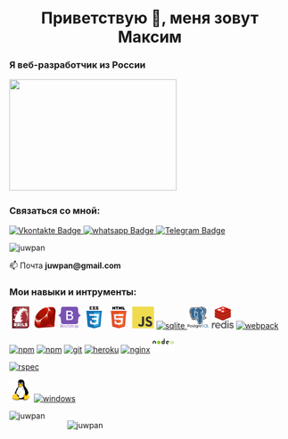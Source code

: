 <h1 align="center">Приветствую 👋, меня зовут Максим </h1>
<h3 align="left">Я веб-разработчик из России</h3>

<div id="header" align="left">
  <img src="https://media1.giphy.com/media/f6hnhHkks8bk4jwjh3/giphy.gif" width="300" height="200" />
</div>

<div id="badges" align="left">
  <h3>Связаться со мной:</h3>
  <a href="https://vk.com/id45360483">
    <img src="https://img.shields.io/badge/Vkontakte-blue?logo=vk&logoColor=white&style=for-the-badge"
      alt="Vkontakte Badge" />
  </a>
  <a href="https://wa.me/+79658414034">
    <img src="https://img.shields.io/badge/WhatsApp-brightgreen?logo=WhatsApp&logoColor=white&style=for-the-badge"
      alt="whatsapp Badge" />
  </a>
  <a href="https://t.me/Juwpan">
    <img src="https://img.shields.io/badge/Telegram-2bb8c4?logo=telegram&logoColor=white&style=for-the-badge"
      alt="Telegram Badge" />
  </a>
</div>
<p align="left"> <img src="https://komarev.com/ghpvc/?username=juwpan&label=Profile%20views&color=0e75b6&style=flat"
    alt="juwpan" /> </p>

<p align="left"> 📫 Почта <b>juwpan@gmail.com</b></p>

<h3 align="left">Мои навыки и интрументы:</h3>

<p align="left">
  <a href="https://rubyonrails.org" target="_blank" rel="noreferrer"> <img
      src="https://raw.githubusercontent.com/devicons/devicon/master/icons/rails/rails-original-wordmark.svg"
      alt="rails" width="40" height="40" /></a>
  <a href="https://www.ruby-lang.org/en/" target="_blank" rel="noreferrer"> <img
      src="https://raw.githubusercontent.com/devicons/devicon/master/icons/ruby/ruby-original.svg" alt="ruby" width="40"
      height="40" /></a>
  <a href="https://getbootstrap.com" target="_blank" rel="noreferrer">
    <img src="https://raw.githubusercontent.com/devicons/devicon/master/icons/bootstrap/bootstrap-plain-wordmark.svg"
      alt="bootstrap" width="40" height="40" /></a>
  <a href="https://www.w3schools.com/css/" target="_blank" rel="noreferrer">
    <img src="https://raw.githubusercontent.com/devicons/devicon/master/icons/css3/css3-original-wordmark.svg"
      alt="css3" width="40" height="40" /></a>
  <a href="https://www.w3.org/html/" target="_blank" rel="noreferrer">
    <img src="https://raw.githubusercontent.com/devicons/devicon/master/icons/html5/html5-original-wordmark.svg"
      alt="html5" width="40" height="40" /></a>
  <a href="https://developer.mozilla.org/en-US/docs/Web/JavaScript" target="_blank" rel="noreferrer">
    <img src="https://raw.githubusercontent.com/devicons/devicon/master/icons/javascript/javascript-original.svg"
      alt="javascript" width="40" height="40" /></a>
  <a href="https://www.sqlite.org/" target="_blank" rel="noreferrer"> <img
      src="https://www.vectorlogo.zone/logos/sqlite/sqlite-icon.svg" alt="sqlite" width="40" height="40" /> </a>
  <a href="https://www.postgresql.org" target="_blank" rel="noreferrer"> <img
      src="https://raw.githubusercontent.com/devicons/devicon/master/icons/postgresql/postgresql-original-wordmark.svg"
      alt="postgresql" width="40" height="40" /></a>
  <a href="https://redis.io" target="_blank" rel="noreferrer"> <img
      src="https://raw.githubusercontent.com/devicons/devicon/master/icons/redis/redis-original-wordmark.svg"
      alt="redis" width="40" height="40" /></a>
  <a href="https://webpack.js.org" target="_blank" rel="noreferrer"> <img
      src="https://upload.wikimedia.org/wikipedia/commons/thumb/9/94/Webpack.svg/206px-Webpack.svg.png" alt="webpack" width="90" height="40" /></a>
  <a href="https://www.npmjs.com" target="_blank" rel="noreferrer"> <img
      src="https://upload.wikimedia.org/wikipedia/commons/d/db/Npm-logo.svg" alt="npm" width="80" height="40" /></a>
  <a href="https://yarnpkg.com" target="_blank" rel="noreferrer"> <img
      src="https://anurocha.files.wordpress.com/2016/10/yarn-kitten-full.png" alt="npm" width="80" height="40" /></a>
  <a href="https://git-scm.com/" target="_blank" rel="noreferrer"> <img
      src="https://www.vectorlogo.zone/logos/git-scm/git-scm-icon.svg" alt="git" width="40" height="40" /></a>
  <a href="https://heroku.com" target="_blank" rel="noreferrer">
    <img src="https://www.vectorlogo.zone/logos/heroku/heroku-icon.svg" alt="heroku" width="40" height="40" /></a>
  <a href="https://www.nginx.com" target="_blank" rel="noreferrer">
    <img src="https://encrypted-tbn0.gstatic.com/images?q=tbn:ANd9GcSBv2aYopwb8K6k7McYi-EHgKmuqA1XEnb5X4KXlfnEFcfa8rf_Te9HXbZiq4e4_tJcfew&usqp=CAU"
      alt="nginx" width="40" height="40" /></a>
  <a href="https://nodejs.org" target="_blank" rel="noreferrer"> <img
      src="https://raw.githubusercontent.com/devicons/devicon/master/icons/nodejs/nodejs-original-wordmark.svg"
      alt="nodejs" width="40" height="40" /></a>
</p>


<p align="left">
  <a href="https://github.com/rspec" target="_blank" rel="noreferrer">
    <img src="https://avatars.githubusercontent.com/u/22388?s=200&v=4" alt="rspec" width="40" height="40" /></a>
</p>

<p align="left">
  <a href="https://www.linux.org/" target="_blank" rel="noreferrer">
    <img src="https://raw.githubusercontent.com/devicons/devicon/master/icons/linux/linux-original.svg" alt="linux"
      width="40" height="40" /></a>
  <a href="https://www.microsoft.com" target="_blank" rel="noreferrer">
    <img src="https://www.clipartmax.com/png/middle/87-873843_windows-10-logo-report-flat-icon.png" alt="windows"
      width="40" height="40" /></a>
</p>

<p><img align="left"
    src="https://github-readme-stats.vercel.app/api/top-langs?username=juwpan&show_icons=true&locale=ru&layout=compact"
    alt="juwpan" width="340" /></p>

<p>&nbsp;<img align="right" src="https://github-readme-stats.vercel.app/api?username=juwpan&show_icons=true&locale=ru"
    alt="juwpan" width="400" /></p>

<!--
**juwpan/juwpan** is a ✨ _special_ ✨ repository because its `README.md` (this file) appears on your GitHub profile.

Here are some ideas to get you started:

- 🔭 I’m currently working on ...
- 🌱 I’m currently learning ...
- 👯 I’m looking to collaborate on ...
- 🤔 I’m looking for help with ...
- 💬 Ask me about ...
- 📫 How to reach me: ...
- 😄 Pronouns: ...
- ⚡ Fun fact: ...
-->
